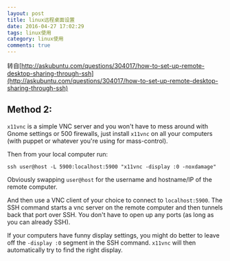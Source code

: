 ```yaml
---
layout: post
title: linux远程桌面设置
date: 2016-04-27 17:02:29
tags: linux使用
category: linux使用
comments: true
---
```



转自[http://askubuntu.com/questions/304017/how-to-set-up-remote-desktop-sharing-through-ssh](http://askubuntu.com/questions/304017/how-to-set-up-remote-desktop-sharing-through-ssh)

<h2>Method 2:</h2>

<p><code>x11vnc</code> is a simple VNC server and you won't have to mess around with Gnome settings or 500 firewalls, just install <code>x11vnc</code> on all your computers (with puppet or whatever you're using for mass-control).</p>

<p>Then from your local computer run:</p>

<pre><code>ssh user@host -L 5900:localhost:5900 "x11vnc -display :0 -noxdamage"
</code></pre>

<p>Obviously swapping <code>user@host</code> for the username and hostname/IP of the remote computer.</p>

<p>And then use a VNC client of your choice to connect to <code>localhost:5900</code>. The SSH command starts a vnc server on the remote computer and then tunnels back that port over SSH. You don't have to open up any ports (as long as you can already SSH).</p>

<p>If your computers have funny display settings, you might do better to leave off the <code>-display :0</code> segment in the SSH command. <code>x11vnc</code> will then automatically try to find the right display.</p>
